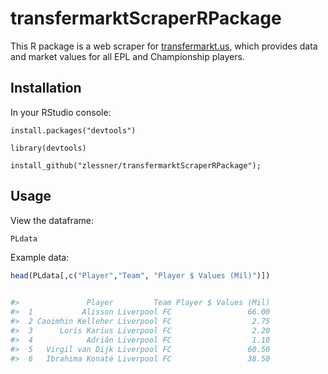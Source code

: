 # transfermarktScraperRPackage

This R package is a web scraper for [transfermarkt.us](transfermarkt.us), which provides data and market values for all EPL and Championship players. 

## Installation

In your RStudio console:

```
install.packages("devtools")

library(devtools)

install_github("zlessner/transfermarktScraperRPackage");
```


## Usage

View the dataframe:

``` r
PLdata
```

Example data:

``` r
head(PLdata[,c("Player","Team", "Player $ Values (Mil)")])


#>               Player         Team Player $ Values (Mil)
#>  1           Alisson Liverpool FC                 66.00
#>  2 Caoimhin Kelleher Liverpool FC                  2.75
#>  3      Loris Karius Liverpool FC                  2.20
#>  4            Adrián Liverpool FC                  1.10
#>  5   Virgil van Dijk Liverpool FC                 60.50
#>  6   Ibrahima Konaté Liverpool FC                 38.50
```